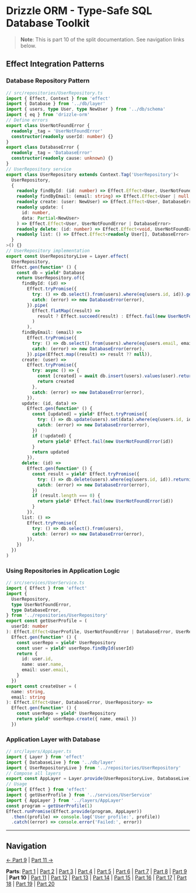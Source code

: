 # Drizzle ORM - Type-Safe SQL Database Toolkit

> **Note**: This is part 10 of the split documentation. See navigation links below.


## Effect Integration Patterns

### Database Repository Pattern
```typescript
// src/repositories/UserRepository.ts
import { Effect, Context } from 'effect'
import { Database } from '../db/layer'
import { users, type User, type NewUser } from '../db/schema'
import { eq } from 'drizzle-orm'
// Define errors
export class UserNotFoundError {
  readonly _tag = 'UserNotFoundError'
  constructor(readonly userId: number) {}
}
export class DatabaseError {
  readonly _tag = 'DatabaseError'
  constructor(readonly cause: unknown) {}
}
// UserRepository service
export class UserRepository extends Context.Tag('UserRepository')<
  UserRepository,
  {
    readonly findById: (id: number) => Effect.Effect<User, UserNotFoundError | DatabaseError>
    readonly findByEmail: (email: string) => Effect.Effect<User | null, DatabaseError>
    readonly create: (user: NewUser) => Effect.Effect<User, DatabaseError>
    readonly update: (
      id: number,
      data: Partial<NewUser>
    ) => Effect.Effect<User, UserNotFoundError | DatabaseError>
    readonly delete: (id: number) => Effect.Effect<void, UserNotFoundError | DatabaseError>
    readonly list: () => Effect.Effect<readonly User[], DatabaseError>
  }
>() {}
// UserRepository implementation
export const UserRepositoryLive = Layer.effect(
  UserRepository,
  Effect.gen(function* () {
    const db = yield* Database
    return UserRepository.of({
      findById: (id) =>
        Effect.tryPromise({
          try: () => db.select().from(users).where(eq(users.id, id)).get(),
          catch: (error) => new DatabaseError(error),
        }).pipe(
          Effect.flatMap((result) =>
            result ? Effect.succeed(result) : Effect.fail(new UserNotFoundError(id))
          )
        ),
      findByEmail: (email) =>
        Effect.tryPromise({
          try: () => db.select().from(users).where(eq(users.email, email)).get(),
          catch: (error) => new DatabaseError(error),
        }).pipe(Effect.map((result) => result ?? null)),
      create: (user) =>
        Effect.tryPromise({
          try: async () => {
            const [created] = await db.insert(users).values(user).returning()
            return created
          },
          catch: (error) => new DatabaseError(error),
        }),
      update: (id, data) =>
        Effect.gen(function* () {
          const [updated] = yield* Effect.tryPromise({
            try: () => db.update(users).set(data).where(eq(users.id, id)).returning(),
            catch: (error) => new DatabaseError(error),
          })
          if (!updated) {
            return yield* Effect.fail(new UserNotFoundError(id))
          }
          return updated
        }),
      delete: (id) =>
        Effect.gen(function* () {
          const result = yield* Effect.tryPromise({
            try: () => db.delete(users).where(eq(users.id, id)).returning(),
            catch: (error) => new DatabaseError(error),
          })
          if (result.length === 0) {
            return yield* Effect.fail(new UserNotFoundError(id))
          }
        }),
      list: () =>
        Effect.tryPromise({
          try: () => db.select().from(users),
          catch: (error) => new DatabaseError(error),
        }),
    })
  })
)
```

### Using Repositories in Application Logic
```typescript
// src/services/UserService.ts
import { Effect } from 'effect'
import {
  UserRepository,
  type UserNotFoundError,
  type DatabaseError,
} from '../repositories/UserRepository'
export const getUserProfile = (
  userId: number
): Effect.Effect<UserProfile, UserNotFoundError | DatabaseError, UserRepository> =>
  Effect.gen(function* () {
    const userRepo = yield* UserRepository
    const user = yield* userRepo.findById(userId)
    return {
      id: user.id,
      name: user.name,
      email: user.email,
    }
  })
export const createUser = (
  name: string,
  email: string
): Effect.Effect<User, DatabaseError, UserRepository> =>
  Effect.gen(function* () {
    const userRepo = yield* UserRepository
    return yield* userRepo.create({ name, email })
  })
```

### Application Layer with Database
```typescript
// src/layers/AppLayer.ts
import { Layer } from 'effect'
import { DatabaseLive } from '../db/layer'
import { UserRepositoryLive } from '../repositories/UserRepository'
// Compose all layers
export const AppLayer = Layer.provide(UserRepositoryLive, DatabaseLive)
// Usage
import { Effect } from 'effect'
import { getUserProfile } from '../services/UserService'
import { AppLayer } from '../layers/AppLayer'
const program = getUserProfile(1)
Effect.runPromise(Effect.provide(program, AppLayer))
  .then((profile) => console.log('User profile:', profile))
  .catch((error) => console.error('Failed:', error))
```
---


## Navigation

[← Part 9](./09-transactions.md) | [Part 11 →](./11-migrations-with-drizzle-kit.md)


**Parts**: [Part 1](./01-start.md) | [Part 2](./02-overview.md) | [Part 3](./03-why-drizzle-orm-for-omnera.md) | [Part 4](./04-installation.md) | [Part 5](./05-integration-with-omnera-stack.md) | [Part 6](./06-database-setup.md) | [Part 7](./07-schema-definition.md) | [Part 8](./08-query-api.md) | [Part 9](./09-transactions.md) | **Part 10** | [Part 11](./11-migrations-with-drizzle-kit.md) | [Part 12](./12-best-practices.md) | [Part 13](./13-common-patterns.md) | [Part 14](./14-integration-with-better-auth-postgresql.md) | [Part 15](./15-performance-considerations.md) | [Part 16](./16-common-pitfalls-to-avoid.md) | [Part 17](./17-drizzle-studio.md) | [Part 18](./18-postgresql-best-practices-for-omnera.md) | [Part 19](./19-references.md) | [Part 20](./20-summary.md)